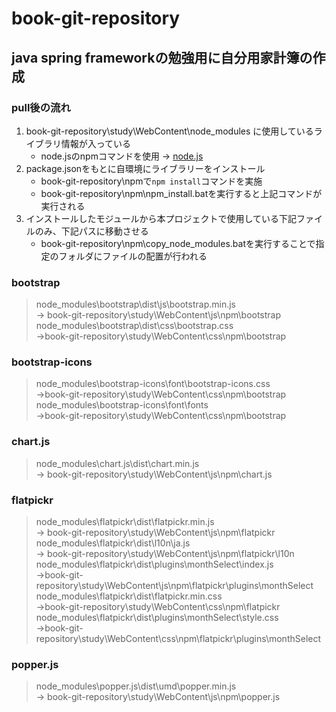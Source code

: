# book-git-repository
## java spring frameworkの勉強用に自分用家計簿の作成

### pull後の流れ
1. book-git-repository\study\WebContent\node_modules に使用しているライブラリ情報が入っている
    - node.jsのnpmコマンドを使用 → [node.js](https://nodejs.org/ja/)
2. package.jsonをもとに自環境にライブラリーをインストール
    - book-git-repository\npmで`npm install`コマンドを実施
    - book-git-repository\npm\npm_install.batを実行すると上記コマンドが実行される
3. インストールしたモジュールから本プロジェクトで使用している下記ファイルのみ、下記パスに移動させる
    - book-git-repository\npm\copy_node_modules.batを実行することで指定のフォルダにファイルの配置が行われる

### bootstrap
> node_modules\bootstrap\dist\js\bootstrap.min.js  
> → book-git-repository\study\WebContent\js\npm\bootstrap  
> node_modules\bootstrap\dist\css\bootstrap.css  
> →book-git-repository\study\WebContent\css\npm\bootstrap

### bootstrap-icons
> node_modules\bootstrap-icons\font\bootstrap-icons.css  
> →book-git-repository\study\WebContent\css\npm\bootstrap  
> node_modules\bootstrap-icons\font\fonts  
> →book-git-repository\study\WebContent\css\npm\bootstrap

### chart.js
> node_modules\chart.js\dist\chart.min.js  
> → book-git-repository\study\WebContent\js\npm\chart.js

### flatpickr
> node_modules\flatpickr\dist\flatpickr.min.js  
> → book-git-repository\study\WebContent\js\npm\flatpickr  
> node_modules\flatpickr\dist\l10n\ja.js  
> → book-git-repository\study\WebContent\js\npm\flatpickr\l10n  
> node_modules\flatpickr\dist\plugins\monthSelect\index.js  
> →book-git-repository\study\WebContent\js\npm\flatpickr\plugins\monthSelect  
> node_modules\flatpickr\dist\flatpickr.min.css  
> →book-git-repository\study\WebContent\css\npm\flatpickr  
> node_modules\flatpickr\dist\plugins\monthSelect\style.css  
> →book-git-repository\study\WebContent\css\npm\flatpickr\plugins\monthSelect

### popper.js
> node_modules\popper.js\dist\umd\popper.min.js  
> → book-git-repository\study\WebContent\js\npm\popper.js
